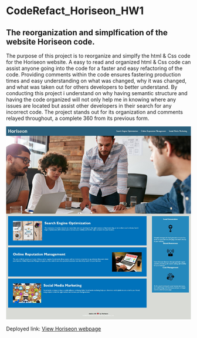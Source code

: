 # CodeRefact_Horiseon_HW1

## The reorganization and simplfication of the website Horiseon code. 

The purpose of this project is to reorganize and simplfy the html & Css code for the Horiseon website. A easy to read and organized html & Css code can assist anyone going into the code for a faster and easy refactoring of the code. Providing comments within the code ensures fastering production times and easy understanding on what was changed, why it was changed, and what was taken out for others developers to better understand. 
By conducting this project i understand on why having semantic structure and having the code organized will not only help me in knowing where any issues are located but assist other developers in their search for any incorrect code. The project stands out for its organization and comments relayed throughout, a complete 360 from its previous form. 

<img src="https://github.com/ricardonc86/CodeRefact_Horiseon_HW1/blob/main/CodeRefact_Horiseon_HW1/CodeRefact_Horiseon/Develop/assets/images/Web%20capture_.jpeg" alt="Horiseon page view">


Deployed link: <a href="https://ricardonc86.github.io/CodeRefact_Horiseon_HW1/index.html">View Horiseon webpage
